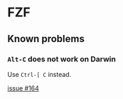 # FZF


## Known problems

### `Alt-C` does not work on Darwin

Use `Ctrl-[ C` instead. 

[issue #164](https://github.com/junegunn/fzf/issues/164)

